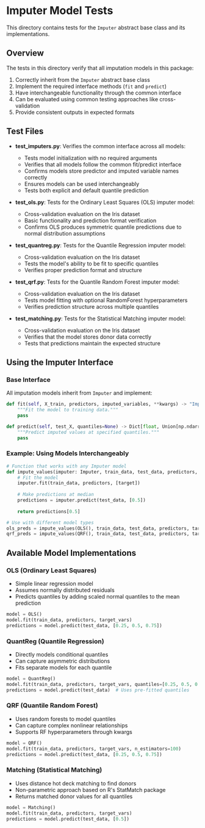 # Imputer Model Tests

This directory contains tests for the `Imputer` abstract base class and its implementations.

## Overview

The tests in this directory verify that all imputation models in this package:

1. Correctly inherit from the `Imputer` abstract base class
2. Implement the required interface methods (`fit` and `predict`)
3. Have interchangeable functionality through the common interface
4. Can be evaluated using common testing approaches like cross-validation
5. Provide consistent outputs in expected formats

## Test Files

- **test_imputers.py**: Verifies the common interface across all models:
  - Tests model initialization with no required arguments
  - Verifies that all models follow the common fit/predict interface
  - Confirms models store predictor and imputed variable names correctly
  - Ensures models can be used interchangeably
  - Tests both explicit and default quantile prediction

- **test_ols.py**: Tests for the Ordinary Least Squares (OLS) imputer model:
  - Cross-validation evaluation on the Iris dataset
  - Basic functionality and prediction format verification
  - Confirms OLS produces symmetric quantile predictions due to normal distribution assumptions

- **test_quantreg.py**: Tests for the Quantile Regression imputer model:
  - Cross-validation evaluation on the Iris dataset
  - Tests the model's ability to be fit to specific quantiles
  - Verifies proper prediction format and structure

- **test_qrf.py**: Tests for the Quantile Random Forest imputer model:
  - Cross-validation evaluation on the Iris dataset
  - Tests model fitting with optional RandomForest hyperparameters
  - Verifies prediction structure across multiple quantiles

- **test_matching.py**: Tests for the Statistical Matching imputer model:
  - Cross-validation evaluation on the Iris dataset
  - Verifies that the model stores donor data correctly
  - Tests that predictions maintain the expected structure

## Using the Imputer Interface

### Base Interface

All imputation models inherit from `Imputer` and implement:

```python
def fit(self, X_train, predictors, imputed_variables, **kwargs) -> "Imputer":
    """Fit the model to training data."""
    pass

def predict(self, test_X, quantiles=None) -> Dict[float, Union[np.ndarray, pd.DataFrame]]:
    """Predict imputed values at specified quantiles."""
    pass
```

### Example: Using Models Interchangeably

```python
# Function that works with any Imputer model
def impute_values(imputer: Imputer, train_data, test_data, predictors, target):
    # Fit the model
    imputer.fit(train_data, predictors, [target])
    
    # Make predictions at median
    predictions = imputer.predict(test_data, [0.5])
    
    return predictions[0.5]

# Use with different model types
ols_preds = impute_values(OLS(), train_data, test_data, predictors, target)
qrf_preds = impute_values(QRF(), train_data, test_data, predictors, target)
```

## Available Model Implementations

### OLS (Ordinary Least Squares)

- Simple linear regression model
- Assumes normally distributed residuals
- Predicts quantiles by adding scaled normal quantiles to the mean prediction

```python
model = OLS()
model.fit(train_data, predictors, target_vars)
predictions = model.predict(test_data, [0.25, 0.5, 0.75])
```

### QuantReg (Quantile Regression)

- Directly models conditional quantiles
- Can capture asymmetric distributions
- Fits separate models for each quantile

```python
model = QuantReg()
model.fit(train_data, predictors, target_vars, quantiles=[0.25, 0.5, 0.75])
predictions = model.predict(test_data)  # Uses pre-fitted quantiles
```

### QRF (Quantile Random Forest)

- Uses random forests to model quantiles
- Can capture complex nonlinear relationships
- Supports RF hyperparameters through kwargs

```python
model = QRF()
model.fit(train_data, predictors, target_vars, n_estimators=100)
predictions = model.predict(test_data, [0.25, 0.5, 0.75])
```

### Matching (Statistical Matching)

- Uses distance hot deck matching to find donors
- Non-parametric approach based on R's StatMatch package
- Returns matched donor values for all quantiles

```python
model = Matching()
model.fit(train_data, predictors, target_vars)
predictions = model.predict(test_data, [0.5])
```